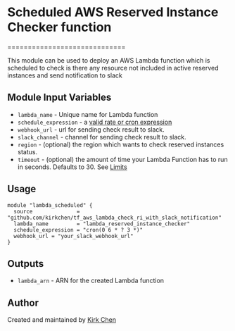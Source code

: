 # Scheduled AWS Reserved Instance Checker function
=============================

This module can be used to deploy an AWS Lambda function which is scheduled to check is there any resource not included in active reserved instances and send notification to slack

Module Input Variables
----------------------

- `lambda_name` - Unique name for Lambda function
- `schedule_expression` - a [valid rate or cron expression](http://docs.aws.amazon.com/lambda/latest/dg/tutorial-scheduled-events-schedule-expressions.html)
- `webhook_url` - url for sending check result to slack.
- `slack_channel` - channel for sending check result to slack.
- `region` - (optional) the region which wants to check reserved instances status.
- `timeout` - (optional) the amount of time your Lambda Function has to run in seconds. Defaults to 30. See [Limits](https://docs.aws.amazon.com/lambda/latest/dg/limits.html)

Usage 
-----

``` hcl
module "lambda_scheduled" {
  source              = "github.com/kirkchen/tf_aws_lambda_check_ri_with_slack_notification"
  lambda_name         = "lambda_reserved_instance_checker"
  schedule_expression = "cron(0 6 * ? 3 *)"
  webhook_url = "your_slack_webhook_url"
}
```

Outputs
-------
- `lambda_arn` - ARN for the created Lambda function

Author
------
Created and maintained by [Kirk Chen](https://github.com/kirkchen)